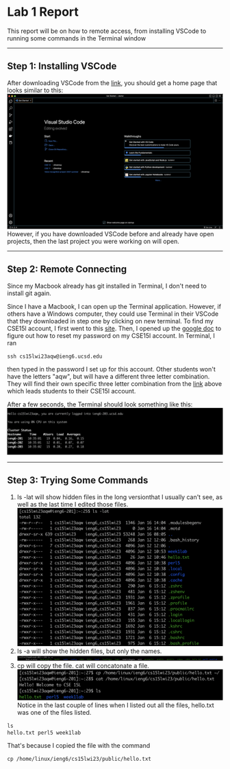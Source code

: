 # Lab 1 Report
This report will be on how to remote access, from installing VSCode to running some commands in the Terminal window

---
## Step 1: Installing VSCode

After downloading VSCode from the [link](https://code.visualstudio.com/), you should get a home page that looks similar to this:
![Image](VSCODE.png)
However, if you have downloaded VSCode before and already have open projects, then the last project you were working on will open. 

---
## Step 2: Remote Connecting
Since my Macbook already has git installed in Terminal, I don't need to install git again. 

Since I have a Macbook, I can open up the Terminal application. However, if others have a Windows computer, they could use Terminal in their VSCode that they downloaded in step one by clicking on new terminal. To find my CSE15l account, I first went to this [site](https://sdacs.ucsd.edu/~icc/index.php). Then, I opened up the [google doc](https://docs.google.com/document/d/1hs7CyQeh-MdUfM9uv99i8tqfneos6Y8bDU0uhn1wqho/edit?usp=sharing) to figure out how to reset my password on my CSE15l account. In Terminal, I ran 
```
ssh cs15lwi23aqw@ieng6.ucsd.edu
```
then typed in the password I set up for this account. Other students won't have the letters "aqw", but will have a different three letter combination. They will find their own specific three letter combination from the [link](https://sdacs.ucsd.edu/~icc/index.php) above which leads students to their CSE15l account.  

After a few seconds, the Terminal should look something like this:
![Image](ACCESS.png)

---
## Step 3: Trying Some Commands
1. ls -lat will show hidden files in the long versionthat I usually can't see, as well as the last time I edited those files.![Image](LAT.png)
2. ls -a will show the hidden files, but only the names. ![Image](LSA.png)
3. cp will copy the file. cat will concatonate a file. ![Image](CAT.png) Notice in the last couple of lines when I listed out all the files, hello.txt was one of the files listed.
```
ls
hello.txt perl5 week1lab 
```
That's because I copied the file with the command 
```
cp /home/linux/ieng6/cs15lwi23/public/hello.txt
```
